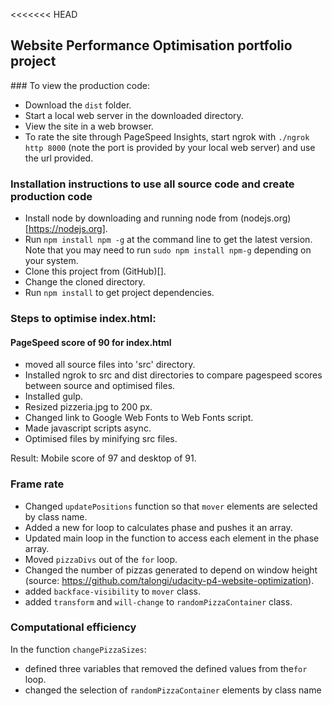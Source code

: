 <<<<<<< HEAD
## Website Performance Optimisation portfolio project

### To view the production code:
* Download the `dist` folder.
* Start a local web server in the downloaded directory.
* View the site in a web browser.
* To rate the site through PageSpeed Insights, start ngrok with `./ngrok http 8000` (note the port is provided by your local web server) and use the url provided.

### Installation instructions to use all source code and create production code
* Install node by downloading and running node from (nodejs.org)[https://nodejs.org].
* Run ```npm install npm -g``` at the command line to get the latest version. Note that you may need to run ```sudo npm install npm-g``` depending on your system.
* Clone this project from (GitHub)[].
* Change the cloned directory.
* Run ```npm install``` to get project dependencies.

### Steps to optimise index.html:
#### PageSpeed score of 90 for index.html
* moved all source files into 'src' directory.
* Installed ngrok to src and dist directories to compare pagespeed scores between source and optimised files.
* Installed gulp.
* Resized pizzeria.jpg to 200 px.
* Changed link to Google Web Fonts to Web Fonts script.
* Made javascript scripts async.
* Optimised files by minifying src files.

Result: Mobile score of 97 and desktop of 91.

### Frame rate
* Changed `updatePositions` function so that `mover` elements are selected by class name.
* Added a new for loop to calculates phase and pushes it an array.
* Updated main loop in the function to access each element in the phase array.
* Moved `pizzaDivs` out of the `for` loop.
* Changed the number of pizzas generated to depend on window height (source: https://github.com/talongi/udacity-p4-website-optimization).
* added `backface-visibility` to `mover` class.
* added `transform` and `will-change` to `randomPizzaContainer` class.

### Computational efficiency
In the function `changePizzaSizes`:
* defined three variables that removed the defined values from the`for` loop.
* changed the selection of `randomPizzaContainer` elements by class  name
